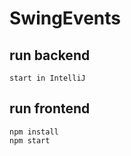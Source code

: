 # SwingEvents

## run backend 

    start in IntelliJ

## run frontend

    npm install
    npm start